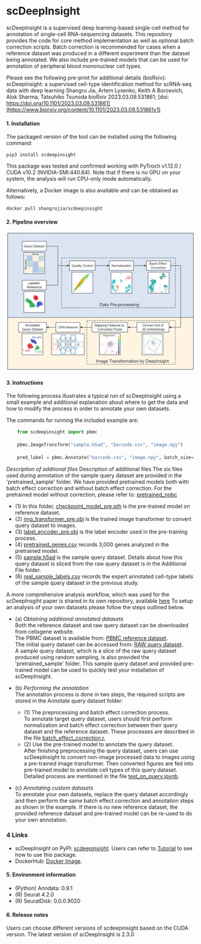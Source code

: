 # scDeepInsight

scDeepInsight is a supervised deep learning-based single-cell method for annotation of single-cell RNA-sequencing datasets. This repository provides the code for core method implementation as well as optional batch correction scripts. Batch correction is recommended for cases when a reference dataset was produced in a different experiment than the dataset being annotated. We also include pre-trained models that can be used for annotation of peripheral blood mononuclear cell types.


Please see the following pre-print for additional details (bioRxiv): scDeepInsight: a supervised cell-type identification method for scRNA-seq data with deep learning Shangru Jia, Artem Lysenko, Keith A Boroevich, Alok Sharma, Tatsuhiko Tsunoda
bioRxiv 2023.03.09.531861; [doi: https://doi.org/10.1101/2023.03.09.531861](https://www.biorxiv.org/content/10.1101/2023.03.09.531861v1)

#### **1. Installation**

The packaged version of the tool can be installed using the following command:

    pip3 install scdeepinsight
    
This package was tested and confirmed working with PyTroch v1.12.0 / CUDA v10.2 (NVIDIA-SMI:440.64). Note that if there is no GPU on your system, the analysis will run CPU-only mode automatically.

Alternatively, a Docker image is also available and can be obtained as follows:

    docker pull shangrujia/scdeepinsight

#### **2. Pipeline overview**

<img src="https://github.com/shangruJia/scDeepInsight-additional/blob/main/Figures/workflow.png" width="700">

#### **3. Instructions**

The following process illustrates a typical run of scDeepInsight using a small example and additional explanation about where to get the data and how to modify the process in order to annotate your own datasets.

The commands for running the included example are:

```python
    from scdeepinsight import pbmc
    
    pbmc.ImageTransform("sample.h5ad", "barcode.csv", "image.npy")
    
    pred_label = pbmc.Annotate("barcode.csv", "image.npy", batch_size=128)
```
*Description of addtional files*
Description of additional files The six files used during annotation of the sample query dataset are provided in the 'pretrained_sample' folder. We have provided pretrained models both with batch effect correction and without batch effect correction. For the pretrained model without correction, please refer to: [pretrained_nobc](https://github.com/shangruJia/scDeepInsight/blob/main/pretrained_files/pretrained_nobc/checkpoint_model_pre.pth)
  - (1) In this folder, [checkpoint_model_pre.pth](https://github.com/shangruJia/scDeepInsight/tree/main/pretrained_files/pretrained_withbc/checkpoint_model_pre.pth) is the pre-trained model on reference dataset. 
  - (2) [img_transformer_pre.obj](https://github.com/shangruJia/scDeepInsight/tree/main/pretrained_files/pretrained_withbc/img_transformer_pre.obj) is the trained image transformer to convert query dataset to images.
  - (3) [label_encoder_pre.obj](https://github.com/shangruJia/scDeepInsight/tree/main/pretrained_files/pretrained_withbc/label_encoder_pre.obj) is the label encoder used in the pre-training process.
  - (4) [pretrained_genes.csv](https://github.com/shangruJia/scDeepInsight/tree/main/pretrained_files/pretrained_withbc/pretrained_genes.csv) records 3,000 genes analyzed in the pretrained model.
  - (5) [sample.h5ad](https://github.com/shangruJia/scDeepInsight/blob/main/sample_dataset/sample.h5ad) is the sample query dataset. Details about how this query dataset is sliced from the raw query dataset is in the Additional File folder.
  - (6) [real_sample_labels.csv](https://github.com/shangruJia/scDeepInsight/blob/main/sample_dataset/real_sample_labels.csv) records the expert annotated cell-type labels of the sample query dataset in the previous study.

A more comprehensive analysis workflow, which was used for the scDeepInsgiht paper is shared in its own repository, available [here](https://github.com/shangruJia/scDeepInsight-additional) To setup an analysis of your own datasets please follow the steps outlined below.

- (a) *Obtaining additional annotated datasets*
<br> Both the reference dataset and raw query dataset can be downloaded from cellxgene website.
<br> The PBMC dataset is available from: [PBMC reference dataset](https://cellxgene.cziscience.com/collections/b0cf0afa-ec40-4d65-b570-ed4ceacc6813). 
<br> The initial query dataset can be accessed from: [RAW query dataset](https://cellxgene.cziscience.com/collections/dde06e0f-ab3b-46be-96a2-a8082383c4a1).
<br> A sample query dataset, which is a slice of the raw query dataset produced using random sampling, is also provided the 'pretrained_sample' folder. This sample query dataset and provided pre-trained model can be used to quickly test your installation of scDeepInsight.

- (b) *Performing the annotation*
<br> The annotation process is done in two steps, the required scripts are stored in the Annotate query dataset folder:
  - (1) The preprocessing and batch effect correction process.
<br>  To annotate target query dataset, users should first perform normalization and batch effect correction between their query dataset and the reference dataset. These processes are described in the file [batch_effect_correction.r](https://github.com/shangruJia/scDeepInsight/blob/main/annotate_query_dataset/scDeepInsight/batch_effect_correction.r),
  - (2)  Use the pre-trained model to annotate the query dataset. 
<br> After finishing preprocessing the query dataset, users can use scDeepInsight to convert non-image processed data to images using a pre-trained image transformer. Then converted figures are fed into pre-trained model to annotate cell types of this query dataset. Detailed process are mentioned in the file [test_on_query.ipynb](https://github.com/shangruJia/scDeepInsight/blob/main/annotate_query_dataset/scDeepInsight/test_on_query.ipynb). 

- (c) *Annotating custom datasets*
<br> To annotate your own datasets, replace the query dataset accordingly and then perform the same batch effect correction and annotation steps as shown in the example. If there is no new reference dataset, the provided reference dataset and pre-trained model can be re-used to do your own annotation.

### **4 Links**

- scDeepInsight on PyPI: [scdeepinsight](https://pypi.org/project/scdeepinsight/). Users can refer to [Tutorial](https://github.com/shangruJia/scDeepInsight/blob/main/Tutorial.ipynb) to see how to use this package.
- DockerHub: [Docker Image](https://hub.docker.com/r/shangrujia/scdeepinsight).

#### **5. Environment information**
- (Python) Anndata: 0.9.1
- (R) Seurat 4.2.0
- (R) SeuratDisk: 0.0.0.9020

#### **6. Release notes**
Users can choose different versions of scdeepinsight based on the CUDA version. The latest version of scDeepInsight is 2.3.0
